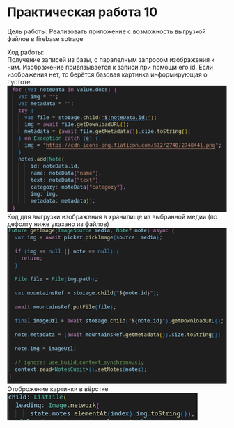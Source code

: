 # Практическая работа 10

Цель работы: Реализовать приложение c возможность выгрузкой файлов в firebase sotrage  

Ход работы:  
Получение записей из базы, с паралелным запросом изображения к ним. Изображение привязывается к записи при помощи его id. Если изображения нет, то берётся базовая картинка информирующая о пустоте.   
![](documentation/1.png)  
Код для выгрузки изображения в хранилище из выбранной медии (по дефолту ниже указано из файлов)  
![](documentation/2.png)   
Отоброжение картинки в вёрстке   
![](documentation/3.png)  
